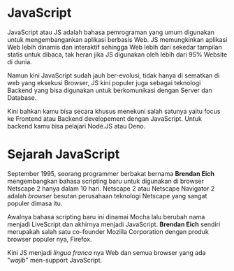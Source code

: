 # JavaScript

JavaScript atau JS adalah bahasa pemrograman yang umum digunakan untuk mengembangankan aplikasi berbasis Web. JS memungkinkan aplikasi Web lebih dinamis dan interaktif sehingga Web lebih dari sekedar tampilan statis untuk dibaca, tak heran jika JS digunakan oleh lebih dari 95% Website di dunia.

Namun kini JavaScript sudah jauh ber-evolusi, tidak hanya di sematkan di web yang eksekusi Browser, JS kini populer juga sebagai teknologi Backend yang bisa digunakan untuk berkomunikasi dengan Server dan Database.

Kini bahkan kamu bisa secara khusus menekuni salah satunya yaitu focus ke Frontend atau Backend developement dengan JavaScript. Untuk backend kamu bisa pelajari Node.JS atau Deno.

# Sejarah JavaScript

September 1995, seorang programmer berbakat bernama **Brendan Eich** mengembangkan bahasa scripting baru untuk digunakan di browser Netscape 2 hanya dalam 10 hari. Netscape 2 atau Netscape Navigator 2 adalah *browser* besutan perusahaan teknologi Netscape yang sangat populer dimasa itu.

Awalnya bahasa scripting baru ini dinamai Mocha lalu berubah nama menjadi LiveScript dan akhirnya menjadi JavaScript. **Brendan Eich** sendiri merupakah salah satu co-founder Mozilla Corporation dengan produk browser populer nya, Firefox.

Kini JS menjadi _lingua franca_ nya Web dan semua browser yang ada "_wajib_" men-support JavaScript.
